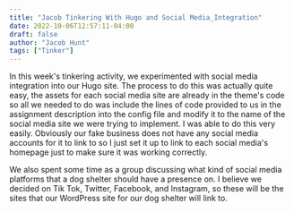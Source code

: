 ```yaml
---
title: "Jacob Tinkering With Hugo and Social Media_Integration"
date: 2022-10-06T12:57:11-04:00
draft: false
author: "Jacob Hunt"
tags: ["Tinker"]
---
```


In this week's tinkering activity, we experimented with social media integration into our Hugo site. The process to do this was actually quite easy, the assets for each social media site are already in the theme's code so all we needed to do was include the lines of code provided to us in the assignment description into the config file and modify it to the name of the social media site we were trying to implement. I was able to do this very easily. Obviously our fake business does not have any social media accounts for it to link to so I just set it up to link to each social media's homepage just to make sure it was working correctly.

We also spent some time as a group discussing what kind of social media platforms that a dog shelter should have a presence on. I believe we decided on Tik Tok, Twitter, Facebook, and Instagram, so these will be the sites that our WordPress site for our dog shelter will link to.